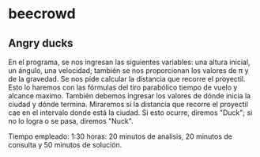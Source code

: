 # beecrowd
## Angry ducks
En el programa, se nos ingresan las siguientes variables: una altura inicial, un ángulo, una velocidad; también se nos proporcionan los valores de π y de la gravedad. 
Se nos pide calcular la distancia que recorre el proyectil. Esto lo haremos con las fórmulas del tiro parabólico tiempo de vuelo y alcance maximo. También debemos ingresar los valores 
de dónde inicia la ciudad y dónde termina. Miraremos si la distancia que recorre el proyectil cae en el intervalo donde está la ciudad. Si esto ocurre, diremos "Duck"; 
si no lo logra o se pasa, diremos "Nuck".


Tiempo empleado:
1:30 horas: 20 minutos de analisis, 20 minutos de consulta y 50 minutos de solución.
